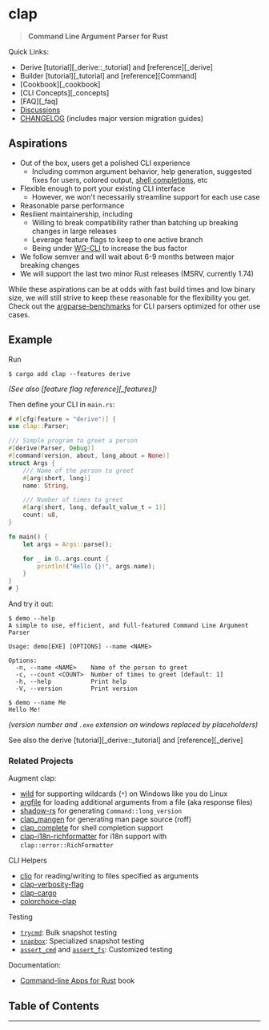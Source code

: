 # clap

> **Command Line Argument Parser for Rust**

Quick Links:
- Derive [tutorial][_derive::_tutorial] and [reference][_derive]
- Builder [tutorial][_tutorial] and [reference][Command]
- [Cookbook][_cookbook]
- [CLI Concepts][_concepts]
- [FAQ][_faq]
- [Discussions](https://github.com/clap-rs/clap/discussions)
- [CHANGELOG](https://github.com/clap-rs/clap/blob/v4.5.48/CHANGELOG.md) (includes major version migration
  guides)

## Aspirations

- Out of the box, users get a polished CLI experience
  - Including common argument behavior, help generation, suggested fixes for users, colored output, [shell completions](https://github.com/clap-rs/clap/tree/master/clap_complete), etc
- Flexible enough to port your existing CLI interface
  - However, we won't necessarily streamline support for each use case
- Reasonable parse performance
- Resilient maintainership, including
  - Willing to break compatibility rather than batching up breaking changes in large releases
  - Leverage feature flags to keep to one active branch
  - Being under [WG-CLI](https://github.com/rust-cli/team/) to increase the bus factor
- We follow semver and will wait about 6-9 months between major breaking changes
- We will support the last two minor Rust releases (MSRV, currently 1.74)

While these aspirations can be at odds with fast build times and low binary
size, we will still strive to keep these reasonable for the flexibility you
get.  Check out the
[argparse-benchmarks](https://github.com/rust-cli/argparse-benchmarks-rs) for
CLI parsers optimized for other use cases.

## Example

Run
```console
$ cargo add clap --features derive
```
*(See also [feature flag reference][_features])*

Then define your CLI in `main.rs`:
```rust
# #[cfg(feature = "derive")] {
use clap::Parser;

/// Simple program to greet a person
#[derive(Parser, Debug)]
#[command(version, about, long_about = None)]
struct Args {
    /// Name of the person to greet
    #[arg(short, long)]
    name: String,

    /// Number of times to greet
    #[arg(short, long, default_value_t = 1)]
    count: u8,
}

fn main() {
    let args = Args::parse();

    for _ in 0..args.count {
        println!("Hello {}!", args.name);
    }
}
# }
```

And try it out:
```console
$ demo --help
A simple to use, efficient, and full-featured Command Line Argument Parser

Usage: demo[EXE] [OPTIONS] --name <NAME>

Options:
  -n, --name <NAME>    Name of the person to greet
  -c, --count <COUNT>  Number of times to greet [default: 1]
  -h, --help           Print help
  -V, --version        Print version

$ demo --name Me
Hello Me!

```
*(version number and `.exe` extension on windows replaced by placeholders)*

See also the derive [tutorial][_derive::_tutorial] and [reference][_derive]

### Related Projects

Augment clap:
- [wild](https://crates.io/crates/wild) for supporting wildcards (`*`) on Windows like you do Linux
- [argfile](https://crates.io/crates/argfile) for loading additional arguments from a file (aka response files)
- [shadow-rs](https://crates.io/crates/shadow-rs) for generating `Command::long_version`
- [clap_mangen](https://crates.io/crates/clap_mangen) for generating man page source (roff)
- [clap_complete](https://crates.io/crates/clap_complete) for shell completion support
- [clap-i18n-richformatter](https://crates.io/crates/clap-i18n-richformatter) for i18n support with `clap::error::RichFormatter`

CLI Helpers
- [clio](https://crates.io/crates/clio) for reading/writing to files specified as arguments
- [clap-verbosity-flag](https://crates.io/crates/clap-verbosity-flag)
- [clap-cargo](https://crates.io/crates/clap-cargo)
- [colorchoice-clap](https://crates.io/crates/colorchoice-clap)

Testing
- [`trycmd`](https://crates.io/crates/trycmd):  Bulk snapshot testing
- [`snapbox`](https://crates.io/crates/snapbox):  Specialized snapshot testing
- [`assert_cmd`](https://crates.io/crates/assert_cmd) and [`assert_fs`](https://crates.io/crates/assert_fs): Customized testing

Documentation:
- [Command-line Apps for Rust](https://rust-cli.github.io/book/index.html) book


## Table of Contents



---

